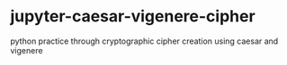 # jupyter-caesar-vigenere-cipher
python practice through cryptographic cipher creation using caesar and vigenere

